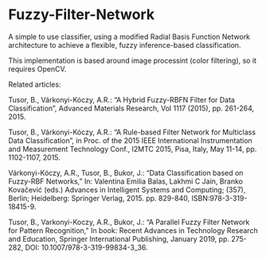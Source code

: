 # Fuzzy-Filter-Network
A simple to use classifier, using a modified Radial Basis Function Network architecture to achieve a flexible, fuzzy inference-based classification.

This implementation is based around image processint (color filtering), so it requires OpenCV.

Related articles:

Tusor, B., Várkonyi-Kóczy, A.R.: “A Hybrid Fuzzy-RBFN Filter for Data Classification”, Advanced Materials Research, Vol 1117 (2015), pp. 261-264, 2015.

Tusor, B., Várkonyi-Kóczy, A.R.: “A Rule-based Filter Network for Multiclass Data Classification”, in Proc. of the 2015 IEEE International Instrumentation and Measurement Technology Conf., I2MTC 2015, Pisa, Italy, May 11-14, pp. 1102-1107, 2015.

Várkonyi-Kóczy, A.R., Tusor, B., Bukor, J.: “Data Classification based on Fuzzy-RBF Networks,” In: Valentina Emilia Balas, Lakhmi C Jain, Branko Kovačević (eds.) Advances in Intelligent Systems and Computing; (357), Berlin; Heidelberg: Springer Verlag, 2015. pp. 829-840, ISBN:978-3-319-18415-9.

Tusor, B., Varkonyi-Koczy, A.R., Bukor, J.: “A Parallel Fuzzy Filter Network for Pattern Recognition," In book: Recent Advances in Technology Research and Education, Springer International Publishing, January 2019, pp. 275-282, DOI: 10.1007/978-3-319-99834-3_36.
